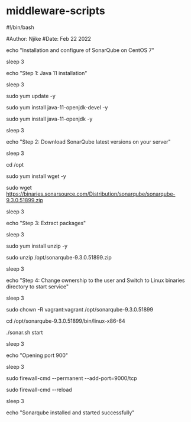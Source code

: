# middleware-scripts
#!/bin/bash

#Author: Njike
#Date: Feb 22 2022

echo "Installation and configure of SonarQube on CentOS 7"

sleep 3

echo "Step 1: Java 11 installation"

sleep 3

sudo yum update -y

sudo yum install java-11-openjdk-devel -y

sudo yum install java-11-openjdk -y

sleep 3

echo "Step 2: Download SonarQube latest versions on your server"

sleep 3

cd /opt

sudo yum install wget -y

sudo wget https://binaries.sonarsource.com/Distribution/sonarqube/sonarqube-9.3.0.51899.zip

sleep 3

echo "Step 3: Extract packages"

sleep 3

sudo yum install unzip -y

sudo unzip /opt/sonarqube-9.3.0.51899.zip

sleep 3

echo "Step 4: Change ownership to the user and Switch to Linux binaries directory to start service"

sleep 3

sudo chown -R vagrant:vagrant /opt/sonarqube-9.3.0.51899

cd /opt/sonarqube-9.3.0.51899/bin/linux-x86-64

./sonar.sh start

sleep 3

echo "Opening port 900"

sleep 3

sudo firewall-cmd --permanent --add-port=9000/tcp

sudo firewall-cmd --reload

sleep 3

echo "Sonarqube installed and started successfully"
